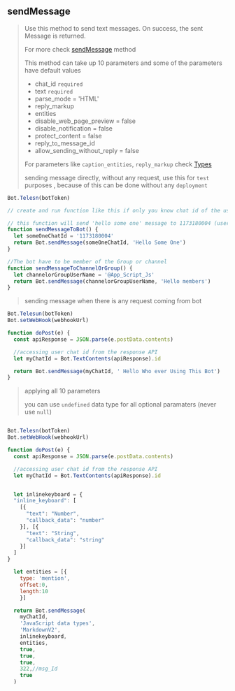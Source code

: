 ## sendMessage

> Use this method to send text messages. On success, the sent Message is returned.
>
> For more check [sendMessage](https://core.telegram.org/bots/api#sendmessage) method
>
> This method can take up 10 parameters and
> some of the parameters have default values
>
> - chat_id `required`
> - text `required`
> - parse_mode = 'HTML'
> - reply_markup
> - entities
> - disable_web_page_preview = false
> - disable_notification = false
> - protect_content = false
> - reply_to_message_id
> - allow_sending_without_reply = false
>
> For parameters like `caption_entities`, `reply_markup` check [Types](https://github.com/abdiu34567/telesn.js/tree/main/Docs/Types)
>
> sending message directly, without any request, use this for `test` purposes , because of this can be done without any `deployment`

```js
Bot.Telesn(botToken)

// create and run function like this if only you know chat id of the user or username of channel(group).

// this function will send 'hello some one' message to 1173180004 (user)
function sendMessageToBot() {
  let someOneChatId = '1173180004'
  return Bot.sendMessage(someOneChatId, 'Hello Some One')
}

//The bot have to be member of the Group or channel
function sendMessageToChannelOrGroup() {
  let channelorGroupUserName = '@App_Script_Js'
  return Bot.sendMessage(channelorGroupUserName, 'Hello members')
}
```

> sending message when there is any request coming from bot

```js
Bot.Telesun(botToken)
Bot.setWebHook(webhookUrl)

function doPost(e) {
  const apiResponse = JSON.parse(e.postData.contents)

  //accessing user chat id from the response API
  let myChatId = Bot.TextContents(apiResponse).id

  return Bot.sendMessage(myChatId, ' Hello Who ever Using This Bot')
}
```

> applying all 10 parameters
>
> you can use `undefined` data type for all optional paramaters (never use `null`)

```js

Bot.Telesn(botToken)
Bot.setWebHook(webhookUrl)

function doPost(e) {
  const apiResponse = JSON.parse(e.postData.contents)

  //accessing user chat id from the response API
  let myChatId = Bot.TextContents(apiResponse).id


  let inlinekeyboard = {
  "inline_keyboard": [
    [{
      "text": "Number",
      "callback_data": "number"
    }], [{
      "text": "String",
      "callback_data": "string"
    }]
  ]
}

  let entities = [{
    type: 'mention',
    offset:0,
    length:10
    }]

  return Bot.sendMessage(
    myChatId,
    'JavaScript data types',
    'MarkdownV2',
    inlinekeyboard,
    entities,
    true,
    true,
    true,
    322,//msg_Id
    true
  )
```

